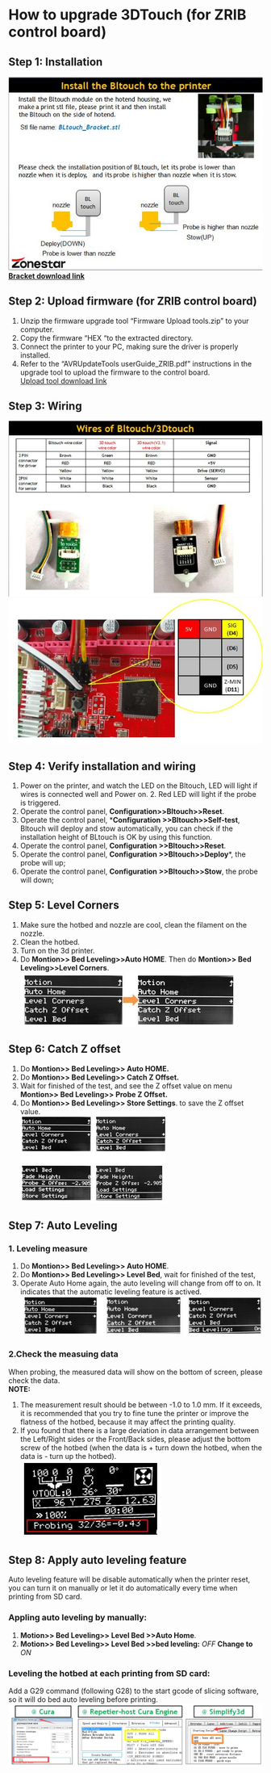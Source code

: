 # How to upgrade 3DTouch (for ZRIB control board)
## Step 1: Installation
![Installation](3DTouch/install.jpg)  
[**Bracket download link**](https://github.com/ZONESTAR3D/Upgrade-kit-guide/tree/main/Bed%20Leveling%20Sensor/BLtouch(3D%20Touch))
## Step 2: Upload firmware (for ZRIB control board)
1. Unzip the firmware upgrade tool “Firmware Upload tools.zip” to your computer.  
2. Copy the firmware “HEX “to the extracted directory.  
3. Connect the printer to your PC, making sure the driver is properly installed.  
4. Refer to the “AVRUpdateTools userGuide_ZRIB.pdf” instructions in the upgrade tool to upload the firmware to the control board.  
[Upload tool download link](https://github.com/ZONESTAR3D/Firmware-Upload-tool)
## Step 3: Wiring
![Wire of 3DTouch](3DTouch/wireof3DTouch.jpg)
![Wiring for ZRIB](3DTouch/wiring-ZRIBV6.jpg)
## Step 4: Verify installation and wiring
1. Power on the printer, and watch the LED on the Bltouch, LED will light if wires is connected well and Power on.     2. Red LED will light if the probe is triggered.    
3. Operate the control panel, **Configuration>>Bltouch>>Reset**.  
4. Operate the control panel, ***Configuration >>Bltouch>>Self-test**, Bltouch will deploy and stow automatically, you can check if the installation height of BLtouch is OK by using this function.  
5. Operate the control panel, **Configuration >>Bltouch>>Reset**. 
6. Operate the control panel, **Configuration >>Bltouch>>Deploy***, the probe will up;  
7. Operate the control panel, **Configuration >>Bltouch>>Stow**, the probe will down;  
## Step 5: Level Corners
1. Make sure the hotbed and nozzle are cool, clean the filament on the nozzle.  
2. Clean the hotbed.  
3. Turn on the 3d printer.  
4. Do **Montion>> Bed Leveling>>Auto HOME**. Then do **Montion>> Bed Leveling>>Level Corners**.
![Level Corners](3DTouch/fig1.jpg)
## Step 6: Catch Z offset
1. Do **Montion>> Bed Leveling>> Auto HOME.**  
2. Do **Montion>> Bed Leveling>> Catch Z Offset.**  
3. Wait for finished of the test, and see the Z offset value on menu **Montion>> Bed Leveling>> Probe Z Offset.**
4. Do **Montion>> Bed Leveling>> Store Settings**. to save the Z offset value.  
![Catch Z offset](3DTouch/fig2.jpg)   
## Step 7: Auto Leveling 
### 1. Leveling measure
1. Do **Montion>> Bed Leveling>> Auto HOME**.
2. Do **Montion>> Bed Leveling>> Level Bed**, wait for  finished of the test, 
3. Operate Auto Home again, the auto leveling will change from off to on. It indicates that the automatic leveling feature is actived.
![Leveling measure](3DTouch/fig3.jpg)   
### 2.Check the measuing data
When probing, the measured data will show on the bottom of screen, please check the data.  
**NOTE:**   
1. The measurement result should be between -1.0 to 1.0 mm. If it exceeds, it is recommended that you try to fine tune the printer or improve the flatness of the hotbed, because it may affect the printing quality.  
2. If you found that there is a large deviation in data arrangement between the Left/Right sides or the Front/Back sides, please adjust the bottom screw of the hotbed (when the data is + turn down the hotbed, when the data is - turn up the hotbed).  
![measuing data](3DTouch/fig4.jpg)   
## Step 8: Apply auto leveling feature
Auto leveling feature will be disable automatically when the printer reset, you can turn it on manually or 
let it do automatically every time when printing from SD card.
### Appling auto leveling by manually:
1. **Motion>> Bed Leveling>> Level Bed >>Auto Home**.
2. **Motion>> Bed Leveling>> Level Bed >>bed leveling:** *OFF* **Change to** *ON*  
### Leveling  the hotbed at each printing from SD card:
Add a G29 command (following G28) to the start gcode of slicing software, so it will do bed auto leveling before printing.    
![gcode](3DTouch/fig5.jpg)  



